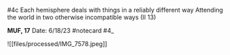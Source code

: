 #4c
Each hemisphere deals with things in a reliably different way Attending the world in two otherwise incompatible ways (II 13)


**MUF, 17** 
Date: 6/18/23
 #notecard
 #4_ 

![[files/processed/IMG_7578.jpeg]]